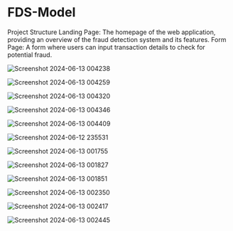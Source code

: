 # FDS-Model
Project Structure
Landing Page: The homepage of the web application, providing an overview of the fraud detection system and its features.
Form Page: A form where users can input transaction details to check for potential fraud.

![Screenshot 2024-06-13 004238](https://github.com/Ishita2407/FDS-Model/assets/91796142/e12e2b9a-d228-4111-a89f-d4cf80403c5a)

![Screenshot 2024-06-13 004259](https://github.com/Ishita2407/FDS-Model/assets/91796142/f5d3e6a2-cc2f-4252-b393-58e6035eeaa5)

![Screenshot 2024-06-13 004320](https://github.com/Ishita2407/FDS-Model/assets/91796142/8ce844dc-a5e1-41b7-8290-c7c729477914)

![Screenshot 2024-06-13 004346](https://github.com/Ishita2407/FDS-Model/assets/91796142/1eb6d8fb-b49e-4543-9eb7-fc87e79797eb)

![Screenshot 2024-06-13 004409](https://github.com/Ishita2407/FDS-Model/assets/91796142/cea6c7b2-0524-41ec-944b-2507d1809ab6)

![Screenshot 2024-06-12 235531](https://github.com/Ishita2407/FDS-Model/assets/91796142/261c78a5-88a1-4587-84cd-41d8da51fc2d)

![Screenshot 2024-06-13 001755](https://github.com/Ishita2407/FDS-Model/assets/91796142/745b440e-6ae2-48b1-a4e8-203acb8993ec)

![Screenshot 2024-06-13 001827](https://github.com/Ishita2407/FDS-Model/assets/91796142/fceee44a-7cd0-469c-8b27-2199dcb77702)

![Screenshot 2024-06-13 001851](https://github.com/Ishita2407/FDS-Model/assets/91796142/f6ec2fe5-6eea-4438-b758-ea8263fb43b6)


![Screenshot 2024-06-13 002350](https://github.com/Ishita2407/FDS-Model/assets/91796142/008db83b-2734-4439-bef9-cee90734c370)

![Screenshot 2024-06-13 002417](https://github.com/Ishita2407/FDS-Model/assets/91796142/7f1a64c9-8488-4e03-bec0-802335491655)

![Screenshot 2024-06-13 002445](https://github.com/Ishita2407/FDS-Model/assets/91796142/75c0f731-8e13-4a13-8488-cb9413074720)


